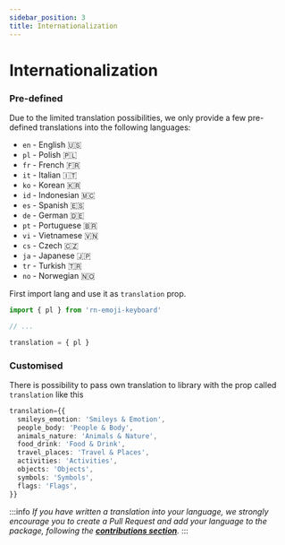 ```yaml
---
sidebar_position: 3
title: Internationalization
---
```


# Internationalization

### Pre-defined

Due to the limited translation possibilities, we only provide a few pre-defined translations into the following languages:

- `en` - English 🇺🇸
- `pl` - Polish 🇵🇱
- `fr` - French 🇫🇷
- `it` - Italian 🇮🇹
- `ko` - Korean 🇰🇷
- `id` - Indonesian 🇲🇨
- `es` - Spanish 🇪🇸
- `de` - German 🇩🇪
- `pt` - Portuguese 🇧🇷
- `vi` - Vietnamese 🇻🇳
- `cs` - Czech 🇨🇿
- `ja` - Japanese 🇯🇵
- `tr` - Turkish 🇹🇷
- `no` - Norwegian 🇳🇴

First import lang and use it as `translation` prop.

```ts
import { pl } from 'rn-emoji-keyboard'

// ...

translation = { pl }
```

### Customised

There is possibility to pass own translation to library with the prop called `translation` like this

```ts
translation={{
  smileys_emotion: 'Smileys & Emotion',
  people_body: 'People & Body',
  animals_nature: 'Animals & Nature',
  food_drink: 'Food & Drink',
  travel_places: 'Travel & Places',
  activities: 'Activities',
  objects: 'Objects',
  symbols: 'Symbols',
  flags: 'Flags',
}}
```

:::info
_If you have written a translation into your language, we strongly encourage you to create a Pull Request and add your language to the package, following the [**contributions section**](/docs/contributions/translations)._
:::
